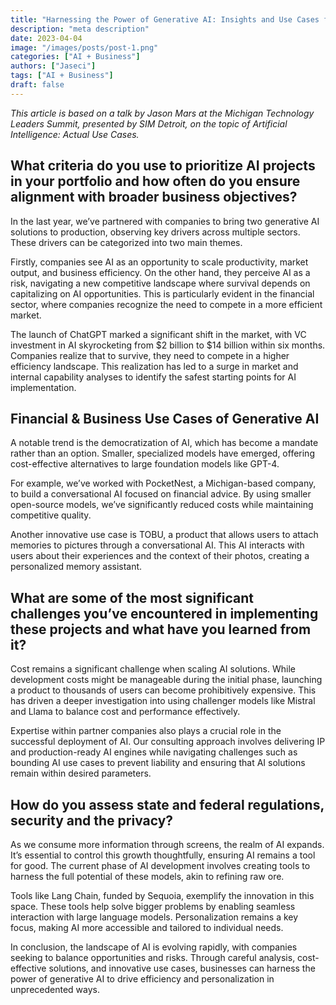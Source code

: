 ```yaml
---
title: "Harnessing the Power of Generative AI: Insights and Use Cases from Jason Mars"
description: "meta description"
date: 2023-04-04
image: "/images/posts/post-1.png"
categories: ["AI + Business"]
authors: ["Jaseci"]
tags: ["AI + Business"]
draft: false
---
```


_This article is based on a talk by Jason Mars at the Michigan Technology Leaders Summit, presented by SIM Detroit, on the topic of Artificial Intelligence: Actual Use Cases._

## What criteria do you use to prioritize AI projects in your portfolio and how often do you ensure alignment with broader business objectives?

In the last year, we’ve partnered with companies to bring two generative AI solutions to production, observing key drivers across multiple sectors. These drivers can be categorized into two main themes.

Firstly, companies see AI as an opportunity to scale productivity, market output, and business efficiency. On the other hand, they perceive AI as a risk, navigating a new competitive landscape where survival depends on capitalizing on AI opportunities. This is particularly evident in the financial sector, where companies recognize the need to compete in a more efficient market.

The launch of ChatGPT marked a significant shift in the market, with VC investment in AI skyrocketing from $2 billion to $14 billion within six months. Companies realize that to survive, they need to compete in a higher efficiency landscape. This realization has led to a surge in market and internal capability analyses to identify the safest starting points for AI implementation.

## Financial & Business Use Cases of Generative AI

A notable trend is the democratization of AI, which has become a mandate rather than an option. Smaller, specialized models have emerged, offering cost-effective alternatives to large foundation models like GPT-4.

For example, we’ve worked with PocketNest, a Michigan-based company, to build a conversational AI focused on financial advice. By using smaller open-source models, we’ve significantly reduced costs while maintaining competitive quality.

Another innovative use case is TOBU, a product that allows users to attach memories to pictures through a conversational AI. This AI interacts with users about their experiences and the context of their photos, creating a personalized memory assistant.

## What are some of the most significant challenges you’ve encountered in implementing these projects and what have you learned from it?

Cost remains a significant challenge when scaling AI solutions. While development costs might be manageable during the initial phase, launching a product to thousands of users can become prohibitively expensive. This has driven a deeper investigation into using challenger models like Mistral and Llama to balance cost and performance effectively.

Expertise within partner companies also plays a crucial role in the successful deployment of AI. Our consulting approach involves delivering IP and production-ready AI engines while navigating challenges such as bounding AI use cases to prevent liability and ensuring that AI solutions remain within desired parameters.

## How do you assess state and federal regulations, security and the privacy?

As we consume more information through screens, the realm of AI expands. It’s essential to control this growth thoughtfully, ensuring AI remains a tool for good. The current phase of AI development involves creating tools to harness the full potential of these models, akin to refining raw ore.

Tools like Lang Chain, funded by Sequoia, exemplify the innovation in this space. These tools help solve bigger problems by enabling seamless interaction with large language models. Personalization remains a key focus, making AI more accessible and tailored to individual needs.

In conclusion, the landscape of AI is evolving rapidly, with companies seeking to balance opportunities and risks. Through careful analysis, cost-effective solutions, and innovative use cases, businesses can harness the power of generative AI to drive efficiency and personalization in unprecedented ways.
